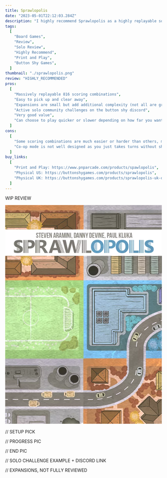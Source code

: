 ```yaml
---
title: Sprawlopolis
date: "2023-05-01T22:12:03.284Z"
description: "I highly recommend Sprawlopolis as a highly replayable solo game."
tags:
  [
    "Board Games",
    "Review",
    "Solo Review",
    "Highly Recommend",
    "Print and Play",
    "Button Shy Games",
  ]
thumbnail: "./sprawlopolis.png"
review: "HIGHLY_RECOMMENDED"
pros:
  [
    "Massively replayable 816 scoring combinations",
    "Easy to pick up and clear away",
    "Expansions are small but add additional complexity (not all are great though)",
    "Active solo community challenges on the button shy discord",
    "Very good value",
    "Can choose to play quicker or slower depending on how far you want to plan ahead",
  ]
cons:
  [
    "Some scoring combinations are much easier or harder than others, making some combinations unfun",
    "Co-op mode is not well designed as you just takes turns without showing your cards to avoid alpha gamers",
  ]
buy_links:
  [
    "Print and Play: https://www.pnparcade.com/products/spawlopolis",
    "Physical US: https://buttonshygames.com/products/sprawlopolis",
    "Physical UK: https://buttonshygames.com/products/sprawlopolis-uk-only",
  ]
---
```


WIP REVIEW

![Sprawlopolis](./sprawlopolis.png)

// SETUP PICK

// PROGRESS PIC

// END PIC

// SOLO CHALLENGE EXAMPLE + DISCORD LINK

// EXPANSIONS, NOT FULLY REVIEWED
